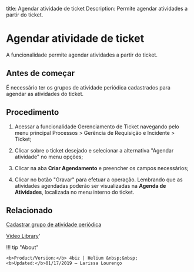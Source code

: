 title: Agendar atividade de ticket
Description: Permite agendar atividades a partir do ticket.
# Agendar atividade de ticket

A funcionalidade permite agendar atividades a partir do ticket.

Antes de começar
----------------

É necessário ter os grupos de atividade periódica cadastrados para agendar as
atividades do ticket.

Procedimento
------------

1.  Acessar a funcionalidade Gerenciamento de Ticket navegando pelo menu
    principal Processos \> Gerência de Requisição e Incidente \> Ticket;

2.  Clicar sobre o ticket desejado e selecionar a alternativa "Agendar
    atividade" no menu opções;

3.  Clicar na aba **Criar Agendamento** e preencher os campos necessários;

4.  Clicar no botão "Gravar" para efetuar a operação. Lembrando que as
    atividades agendadas poderão ser visualizadas na **Agenda de Atividades**,
    localizada no menu interno do ticket.

Relacionado
-----------

[Cadastrar grupo de atividade periódica](/pt-br/4biz-helium/additional-features/automation-of-operation/configuration/periodic-activity-group.html)

<i class='fa fa-youtube-play  fa-2x' style='color:#97ce17;vertical-align: middle;'> </i> [Video Library](https://www.youtube.com/playlist?list=PLB5qK2uzf2ROn4Xs6UdH84Ujzta2iJ6Ei)'

!!! tip "About"

    <b>Product/Version:</b> 4biz | Helium &nbsp;&nbsp;
    <b>Updated:</b>01/17/2019 – Larissa Lourenço

